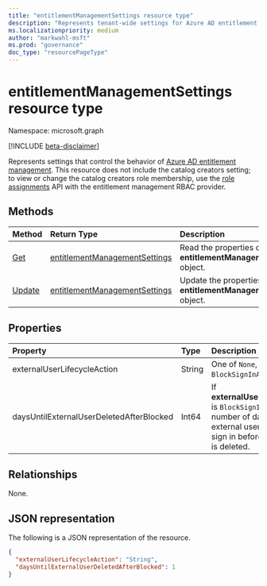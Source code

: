 ```yaml
---
title: "entitlementManagementSettings resource type"
description: "Represents tenant-wide settings for Azure AD entitlement management."
ms.localizationpriority: medium
author: "markwahl-msft"
ms.prod: "governance"
doc_type: "resourcePageType"
---
```


# entitlementManagementSettings resource type

Namespace: microsoft.graph

[!INCLUDE [beta-disclaimer](../../includes/beta-disclaimer.md)]

Represents settings that control the behavior of [Azure AD entitlement management](entitlementmanagement-root.md).  This resource does not include the catalog creators setting; to view or change the catalog creators role membership, use the [role assignments](unifiedroleassignment.md) API with the entitlement management RBAC provider.

## Methods

| Method       | Return Type | Description |
|:-------------|:------------|:------------|
| [Get](../api/entitlementmanagementsettings-get.md) | [entitlementManagementSettings](entitlementmanagementsettings.md) | Read the properties of an **entitlementManagementSettings** object. |
| [Update](../api/entitlementmanagementsettings-update.md) | [entitlementManagementSettings](entitlementmanagementsettings.md) | Update the properties of an **entitlementManagementSettings** object. |

## Properties

| Property     | Type        | Description |
|:-------------|:------------|:------------|
|externalUserLifecycleAction|String|One of `None`, `BlockSignIn`, or `BlockSignInAndDelete`. |
|daysUntilExternalUserDeletedAfterBlocked|Int64|If **externalUserLifecycleAction** is `BlockSignInAndDelete`, the number of days after an external user is blocked from sign in before their account is deleted.|

## Relationships

None.

## JSON representation

The following is a JSON representation of the resource.

<!-- {
  "blockType": "resource",
  "optionalProperties": [

  ],
  "@odata.type": "microsoft.graph.entitlementManagementSettings",
  "keyProperty": ""
}-->

```json
{
  "externalUserLifecycleAction": "String",
  "daysUntilExternalUserDeletedAfterBlocked": 1
}
```

<!-- uuid: 16cd6b66-4b1a-43a1-adaf-3a886856ed98
2019-02-04 14:57:30 UTC -->
<!-- {
  "type": "#page.annotation",
  "description": "entitlementManagementSettings resource",
  "keywords": "",
  "section": "documentation",
  "tocPath": ""
}-->


